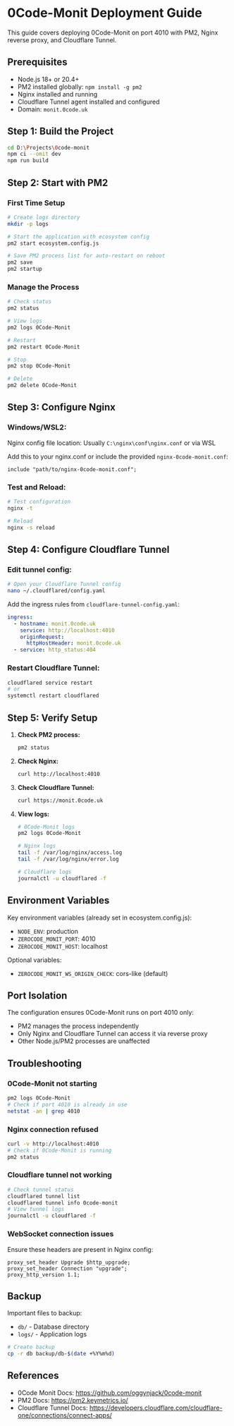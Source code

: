 # 0Code-Monit Deployment Guide

This guide covers deploying 0Code-Monit on port 4010 with PM2, Nginx reverse proxy, and Cloudflare Tunnel.

## Prerequisites

- Node.js 18+ or 20.4+
- PM2 installed globally: `npm install -g pm2`
- Nginx installed and running
- Cloudflare Tunnel agent installed and configured
- Domain: `monit.0code.uk`

## Step 1: Build the Project

```bash
cd D:\Projects\0code-monit
npm ci --omit dev
npm run build
```

## Step 2: Start with PM2

### First Time Setup
```bash
# Create logs directory
mkdir -p logs

# Start the application with ecosystem config
pm2 start ecosystem.config.js

# Save PM2 process list for auto-restart on reboot
pm2 save
pm2 startup
```

### Manage the Process
```bash
# Check status
pm2 status

# View logs
pm2 logs 0Code-Monit

# Restart
pm2 restart 0Code-Monit

# Stop
pm2 stop 0Code-Monit

# Delete
pm2 delete 0Code-Monit
```

## Step 3: Configure Nginx

### Windows/WSL2:
Nginx config file location: Usually `C:\nginx\conf\nginx.conf` or via WSL

Add this to your nginx.conf or include the provided `nginx-0code-monit.conf`:

```nginx
include "path/to/nginx-0code-monit.conf";
```

### Test and Reload:
```bash
# Test configuration
nginx -t

# Reload
nginx -s reload
```

## Step 4: Configure Cloudflare Tunnel

### Edit tunnel config:
```bash
# Open your Cloudflare Tunnel config
nano ~/.cloudflared/config.yaml
```

Add the ingress rules from `cloudflare-tunnel-config.yaml`:

```yaml
ingress:
  - hostname: monit.0code.uk
    service: http://localhost:4010
    originRequest:
      httpHostHeader: monit.0code.uk
  - service: http_status:404
```

### Restart Cloudflare Tunnel:
```bash
cloudflared service restart
# or
systemctl restart cloudflared
```

## Step 5: Verify Setup

1. **Check PM2 process:**
   ```bash
   pm2 status
   ```

2. **Check Nginx:**
   ```bash
   curl http://localhost:4010
   ```

3. **Check Cloudflare Tunnel:**
   ```bash
   curl https://monit.0code.uk
   ```

4. **View logs:**
   ```bash
   # 0Code-Monit logs
   pm2 logs 0Code-Monit

   # Nginx logs
   tail -f /var/log/nginx/access.log
   tail -f /var/log/nginx/error.log

   # Cloudflare logs
   journalctl -u cloudflared -f
   ```

## Environment Variables

Key environment variables (already set in ecosystem.config.js):
- `NODE_ENV`: production
- `ZEROCODE_MONIT_PORT`: 4010
- `ZEROCODE_MONIT_HOST`: localhost

Optional variables:
- `ZEROCODE_MONIT_WS_ORIGIN_CHECK`: cors-like (default)

## Port Isolation

The configuration ensures 0Code-Monit runs on port 4010 only:
- PM2 manages the process independently
- Only Nginx and Cloudflare Tunnel can access it via reverse proxy
- Other Node.js/PM2 processes are unaffected

## Troubleshooting

### 0Code-Monit not starting
```bash
pm2 logs 0Code-Monit
# Check if port 4010 is already in use
netstat -an | grep 4010
```

### Nginx connection refused
```bash
curl -v http://localhost:4010
# Check if 0Code-Monit is running
pm2 status
```

### Cloudflare tunnel not working
```bash
# Check tunnel status
cloudflared tunnel list
cloudflared tunnel info 0code-monit
# View tunnel logs
journalctl -u cloudflared -f
```

### WebSocket connection issues
Ensure these headers are present in Nginx config:
```nginx
proxy_set_header Upgrade $http_upgrade;
proxy_set_header Connection "upgrade";
proxy_http_version 1.1;
```

## Backup

Important files to backup:
- `db/` - Database directory
- `logs/` - Application logs

```bash
# Create backup
cp -r db backup/db-$(date +%Y%m%d)
```

## References

- 0Code Monit Docs: https://github.com/oggynjack/0code-monit
- PM2 Docs: https://pm2.keymetrics.io/
- Cloudflare Tunnel Docs: https://developers.cloudflare.com/cloudflare-one/connections/connect-apps/
